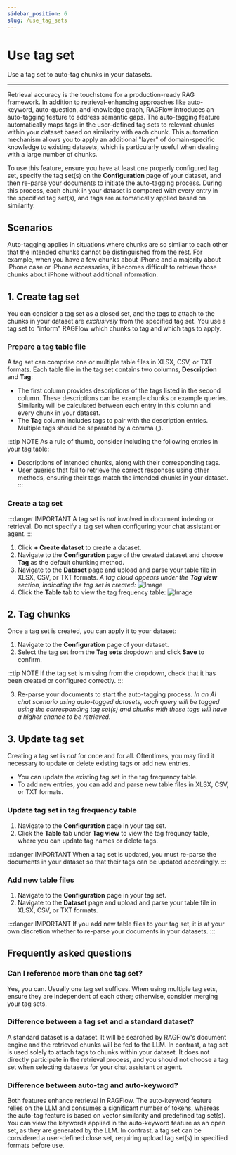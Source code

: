 ```yaml
---
sidebar_position: 6
slug: /use_tag_sets
---
```


# Use tag set

Use a tag set to auto-tag chunks in your datasets.

---

Retrieval accuracy is the touchstone for a production-ready RAG framework. In addition to retrieval-enhancing approaches like auto-keyword, auto-question, and knowledge graph, RAGFlow introduces an auto-tagging feature to address semantic gaps. The auto-tagging feature automatically maps tags in the user-defined tag sets to relevant chunks within your dataset based on similarity with each chunk. This automation mechanism allows you to apply an additional "layer" of domain-specific knowledge to existing datasets, which is particularly useful when dealing with a large number of chunks.

To use this feature, ensure you have at least one properly configured tag set, specify the tag set(s) on the **Configuration** page of your dataset, and then re-parse your documents to initiate the auto-tagging process. During this process, each chunk in your dataset is compared with every entry in the specified tag set(s), and tags are automatically applied based on similarity.

## Scenarios

Auto-tagging applies in situations where chunks are so similar to each other that the intended chunks cannot be distinguished from the rest. For example, when you have a few chunks about iPhone and a majority about iPhone case or iPhone accessaries, it becomes difficult to retrieve those chunks about iPhone without additional information.

## 1. Create tag set

You can consider a tag set as a closed set, and the tags to attach to the chunks in your dataset are *exclusively* from the specified tag set. You use a tag set to "inform" RAGFlow which chunks to tag and which tags to apply.

### Prepare a tag table file

A tag set can comprise one or multiple table files in XLSX, CSV, or TXT formats. Each table file in the tag set contains two columns, **Description** and **Tag**:

- The first column provides descriptions of the tags listed in the second column. These descriptions can be example chunks or example queries. Similarity will be calculated between each entry in this column and every chunk in your dataset.
- The **Tag** column includes tags to pair with the description entries. Multiple tags should be separated by a comma (,).

:::tip NOTE
As a rule of thumb, consider including the following entries in your tag table:

- Descriptions of intended chunks, along with their corresponding tags.
- User queries that fail to retrieve the correct responses using other methods, ensuring their tags match the intended chunks in your dataset.
:::

### Create a tag set

:::danger IMPORTANT
A tag set is *not* involved in document indexing or retrieval. Do not specify a tag set when configuring your chat assistant or agent.
:::

1. Click **+ Create dataset** to create a dataset.
2. Navigate to the **Configuration** page of the created dataset and choose **Tag** as the default chunking method.
3. Navigate to the **Dataset** page and upload and parse your table file in XLSX, CSV, or TXT formats.
   _A tag cloud appears under the **Tag view** section, indicating the tag set is created:_
   ![Image](https://github.com/user-attachments/assets/abefbcbf-c130-4abe-95e1-267b0d2a0505)
4. Click the **Table** tab to view the tag frequency table:
   ![Image](https://github.com/user-attachments/assets/af91d10c-5ea5-491f-ab21-3803d5ebf59f)

## 2. Tag chunks

Once a tag set is created, you can apply it to your dataset:

1. Navigate to the **Configuration** page of your dataset.
2. Select the tag set from the **Tag sets** dropdown and click **Save** to confirm.

:::tip NOTE
If the tag set is missing from the dropdown, check that it has been created or configured correctly.
:::

3. Re-parse your documents to start the auto-tagging process.
   _In an AI chat scenario using auto-tagged datasets, each query will be tagged using the corresponding tag set(s) and chunks with these tags will have a higher chance to be retrieved._

## 3. Update tag set

Creating a tag set is *not* for once and for all. Oftentimes, you may find it necessary to update or delete existing tags or add new entries.

- You can update the existing tag set in the tag frequency table.
- To add new entries, you can add and parse new table files in XLSX, CSV, or TXT formats.

### Update tag set in tag frequency table

1. Navigate to the **Configuration** page in your tag set.
2. Click the **Table** tab under **Tag view** to view the tag frequncy table, where you can update tag names or delete tags.

:::danger IMPORTANT
When a tag set is updated, you must re-parse the documents in your dataset so that their tags can be updated accordingly.
:::

### Add new table files

1. Navigate to the **Configuration** page in your tag set.
2. Navigate to the **Dataset** page and upload and parse your table file in XLSX, CSV, or TXT formats.

:::danger IMPORTANT
If you add new table files to your tag set, it is at your own discretion whether to re-parse your documents in your datasets.
:::

## Frequently asked questions

### Can I reference more than one tag set?

Yes, you can. Usually one tag set suffices. When using multiple tag sets, ensure they are independent of each other; otherwise, consider merging your tag sets.

### Difference between a tag set and a standard dataset?

A standard dataset is a dataset. It will be searched by RAGFlow's document engine and the retrieved chunks will be fed to the LLM. In contrast, a tag set is used solely to attach tags to chunks within your dataset. It does not directly participate in the retrieval process, and you should not choose a tag set when selecting datasets for your chat assistant or agent.

### Difference between auto-tag and auto-keyword?

Both features enhance retrieval in RAGFlow. The auto-keyword feature relies on the LLM and consumes a significant number of tokens, whereas the auto-tag feature is based on vector similarity and predefined tag set(s). You can view the keywords applied in the auto-keyword feature as an open set, as they are generated by the LLM. In contrast, a tag set can be considered a user-defined close set, requiring upload tag set(s) in specified formats before use.

